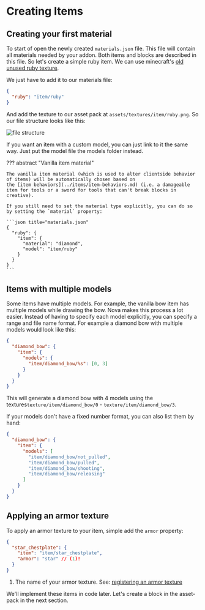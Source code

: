 # Creating Items

## Creating your first material

To start of open the newly created ``materials.json`` file. This file will contain all materials needed by your addon.
Both
items and blocks are described in this file. So let's create a simple ruby item. We can use minecraft's [old unused ruby
texture](https://i.imgur.com/VW3UMqh.png).

We just have to add it to our materials file:

```json title="materials.json"
{
  "ruby": "item/ruby"
}
```

And add the texture to our asset pack at ``assets/textures/item/ruby.png``. So our file structure looks like this:

![file structure](https://i.imgur.com/GVf5LHf.png)

If you want an item with a custom model, you can just link to it the same way. Just put the model file the models folder
instead.

??? abstract "Vanilla item material"

    The vanilla item material (which is used to alter clientside behavior of items) will be automatically chosen based on
    the [item behaviors](../items/item-behaviors.md) (i.e. a damageable item for tools or a sword for tools that can't break blocks in creative).
    
    If you still need to set the material type explicitly, you can do so by setting the `material` property:
    
    ```json title="materials.json"
    {
      "ruby": {
        "item": {
          "material": "diamond",
          "model": "item/ruby"
        }
      }
    }
    ```

## Items with multiple models

Some items have multiple models. For example, the vanilla bow item has multiple models while drawing the bow. Nova makes
this process a lot easier. Instead of having to specify each model explicitly, you can specify a range and file name
format.
For example a diamond bow with multiple models would look like this:

```json title="materials.json"
{
  "diamond_bow": {
    "item": {
      "models": {
        "item/diamond_bow/%s": [0, 3]
      }
    }
  }
}
```

This will generate a diamond bow with 4 models using the textures``texture/item/diamond_bow/0`` -
``texture/item/diamond_bow/3``.

If your models don't have a fixed number format, you can also list them by hand:

```json title="materials.json"
{
  "diamond_bow": {
    "item": {
      "models": [
        "item/diamond_bow/not_pulled",
        "item/diamond_bow/pulled",
        "item/diamond_bow/shooting",
        "item/diamond_bow/releasing"
      ]
    }
  }
}
```

## Applying an armor texture

To apply an armor texture to your item, simple add the `armor` property:

```json title="materials.json"
{
  "star_chestplate": {
    "item": "item/star_chestplate",
    "armor": "star" // (1)!
  }
}
```

1. The name of your armor texture. See: [registering an armor texture](creating-armor.md#registering-an-armor-texture)

We'll implement these items in code later. Let's create a block in the asset-pack in the next section.